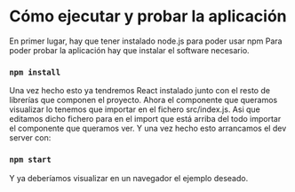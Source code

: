 # Cómo ejecutar y probar la aplicación

En primer lugar, hay que tener instalado node.js para poder usar npm
Para poder probar la aplicación hay que instalar el software necesario.

### `npm install`

Una vez hecho esto ya tendremos React instalado junto con el resto de librerías que componen el proyecto. Ahora el componente que queramos visualizar lo tenemos que importar en el fichero src/index.js. Asi que editamos dicho fichero para en el import que está arriba del todo importar el componente que queramos ver. Y una vez hecho esto arrancamos el dev server con:

### `npm start`

Y ya deberíamos visualizar en un navegador el ejemplo deseado.
